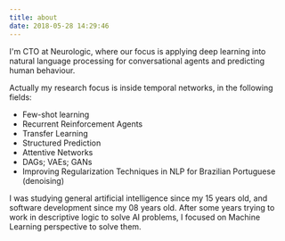 ```yaml
---
title: about
date: 2018-05-28 14:29:46
---
```


I'm CTO at Neurologic, where our focus is applying deep learning into natural language processing for conversational agents and predicting human behaviour.

Actually my research focus is inside temporal networks, in the following fields:
- Few-shot learning
- Recurrent Reinforcement Agents
- Transfer Learning
- Structured Prediction
- Attentive Networks
- DAGs; VAEs; GANs
- Improving Regularization Techniques in NLP for Brazilian Portuguese (denoising)

I was studying general artificial intelligence since my 15 years old, and software development since my 08 years old. After some years trying to work in descriptive logic to solve AI problems, I focused on Machine Learning perspective to solve them.